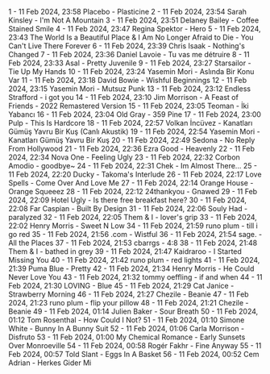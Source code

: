 1 - 11 Feb 2024, 23:58	Placebo - Plasticine
2 - 11 Feb 2024, 23:54	Sarah Kinsley - I'm Not A Mountain
3 - 11 Feb 2024, 23:51	Delaney Bailey - Coffee Stained Smile
4 - 11 Feb 2024, 23:47	Regina Spektor - Hero
5 - 11 Feb 2024, 23:43	The World Is a Beautiful Place & I Am No Longer Afraid to Die - You Can't Live There Forever
6 - 11 Feb 2024, 23:39	Chris Isaak - Nothing's Changed
7 - 11 Feb 2024, 23:36	Daniel Lavoie - Tu vas me détruire
8 - 11 Feb 2024, 23:33	Asal - Pretty Juvenile
9 - 11 Feb 2024, 23:27	Starsailor - Tie Up My Hands
10 - 11 Feb 2024, 23:24	Yasemin Mori - Aslında Bir Konu Var
11 - 11 Feb 2024, 23:18	David Bowie - Wishful Beginnings
12 - 11 Feb 2024, 23:15	Yasemin Mori - Mutsuz Punk
13 - 11 Feb 2024, 23:12	Endless Strafford - i got you
14 - 11 Feb 2024, 23:10	Jim Morrison - A Feast of Friends - 2022 Remastered Version
15 - 11 Feb 2024, 23:05	Teoman - İki Yabancı
16 - 11 Feb 2024, 23:04	Old Gray - 359 Pine
17 - 11 Feb 2024, 23:00	Pulp - This Is Hardcore
18 - 11 Feb 2024, 22:57	Volkan İncüvez - Kanatları Gümüş Yavru Bir Kuş (Canlı Akustik)
19 - 11 Feb 2024, 22:54	Yasemin Mori - Kanatları Gümüş Yavru Bir Kuş
20 - 11 Feb 2024, 22:49	Sedona - No Reply From Hollywood
21 - 11 Feb 2024, 22:36	Ezra Good - Heavenly
22 - 11 Feb 2024, 22:34	Nova One - Feeling Ugly
23 - 11 Feb 2024, 22:32	Corbon Amodio - goodbye~
24 - 11 Feb 2024, 22:31	Chek - Im Almost There...
25 - 11 Feb 2024, 22:20	Ducky - Takoma's Interlude
26 - 11 Feb 2024, 22:17	Love Spells - Come Over And Love Me
27 - 11 Feb 2024, 22:14	Orange House - Orange Squeeez
28 - 11 Feb 2024, 22:12	24thankyou - Gnawed
29 - 11 Feb 2024, 22:09	Hotel Ugly - Is there free breakfast here?
30 - 11 Feb 2024, 22:08	Far Caspian - Built By Design
31 - 11 Feb 2024, 22:06	Souly Had - paralyzed
32 - 11 Feb 2024, 22:05	Them & I - lover's grip
33 - 11 Feb 2024, 22:02	Henry Morris - Sweet N Low
34 - 11 Feb 2024, 21:59	runo plum - till i go red
35 - 11 Feb 2024, 21:56	.com - Wistful
36 - 11 Feb 2024, 21:54	sage. - All the Places
37 - 11 Feb 2024, 21:53	cbarrgs - 4:8
38 - 11 Feb 2024, 21:48	Them & I - bathed in grey
39 - 11 Feb 2024, 21:47	Kaidraroo - I Started Missing You
40 - 11 Feb 2024, 21:42	runo plum - red lights
41 - 11 Feb 2024, 21:39	Puma Blue - Pretty
42 - 11 Feb 2024, 21:34	Henry Morris - He Could Never Love You
43 - 11 Feb 2024, 21:32	tommy oeffling - if and when
44 - 11 Feb 2024, 21:30	LOVING - Blue
45 - 11 Feb 2024, 21:29	Cat Janice - Strawberry Morning
46 - 11 Feb 2024, 21:27	Chezile - Beanie
47 - 11 Feb 2024, 21:23	runo plum - flip your pillow
48 - 11 Feb 2024, 21:21	Chezile - Beanie
49 - 11 Feb 2024, 01:14	Julien Baker - Sour Breath
50 - 11 Feb 2024, 01:12	Tom Rosenthal - How Could I Not?
51 - 11 Feb 2024, 01:10	Simone White - Bunny In A Bunny Suit
52 - 11 Feb 2024, 01:06	Carla Morrison - Disfruto
53 - 11 Feb 2024, 01:00	My Chemical Romance - Early Sunsets Over Monroeville
54 - 11 Feb 2024, 00:58	Rogér Fakhr - Fine Anyway
55 - 11 Feb 2024, 00:57	Told Slant - Eggs In A Basket
56 - 11 Feb 2024, 00:52	Cem Adrian - Herkes Gider Mi
